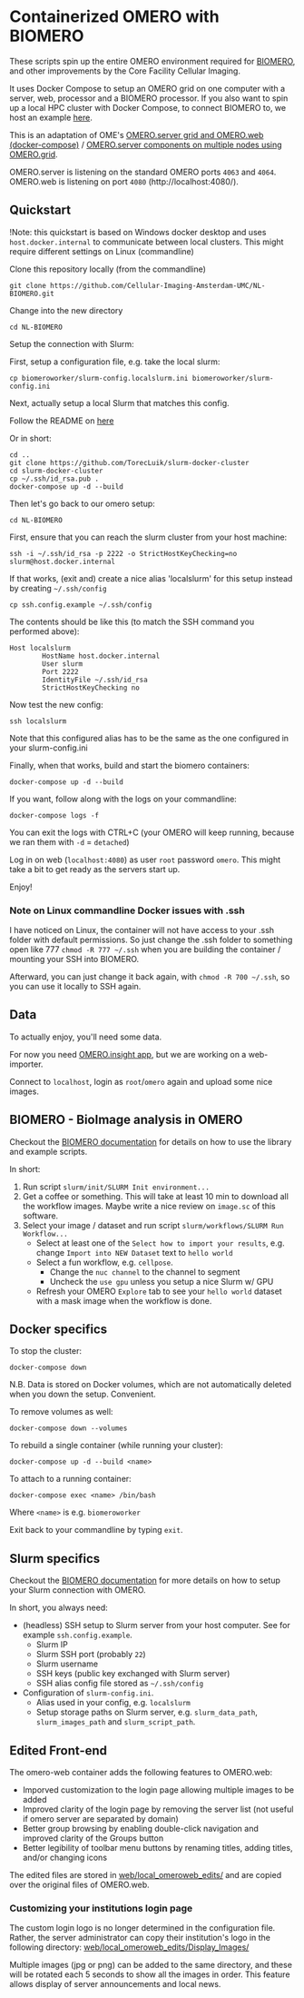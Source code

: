 # Containerized OMERO with BIOMERO

These scripts spin up the entire OMERO environment required for [BIOMERO](https://github.com/NL-BioImaging/biomero), and other improvements by the Core Facility Cellular Imaging.

It uses Docker Compose to setup an OMERO grid on one computer with a server, web, processor and a BIOMERO processor.
If you also want to spin up a local HPC cluster with Docker Compose, to connect BIOMERO to, we host an example [here](https://github.com/Cellular-Imaging-Amsterdam-UMC/NL-BIOMERO-Local-Slurm).

This is an adaptation of OME's [OMERO.server grid and OMERO.web (docker-compose)](https://github.com/ome/docker-example-omero-grid) / [OMERO.server components on multiple nodes using OMERO.grid](http://www.openmicroscopy.org/site/support/omero5/sysadmins/grid.html#nodes-on-multiple-hosts).

OMERO.server is listening on the standard OMERO ports `4063` and `4064`.
OMERO.web is listening on port `4080` (http://localhost:4080/).


## Quickstart
!Note: this quickstart is based on Windows docker desktop and uses `host.docker.internal` to communicate between local clusters. This might require different settings on Linux (commandline)

Clone this repository locally (from the commandline)

    git clone https://github.com/Cellular-Imaging-Amsterdam-UMC/NL-BIOMERO.git

Change into the new directory

    cd NL-BIOMERO

Setup the connection with Slurm:

First, setup a configuration file, e.g. take the local slurm:

    cp biomeroworker/slurm-config.localslurm.ini biomeroworker/slurm-config.ini

Next, actually setup a local Slurm that matches this config.

Follow the README on [here](https://github.com/Cellular-Imaging-Amsterdam-UMC/NL-BIOMERO-Local-Slurm)

Or in short: 

    cd ..
    git clone https://github.com/TorecLuik/slurm-docker-cluster
    cd slurm-docker-cluster
    cp ~/.ssh/id_rsa.pub .
    docker-compose up -d --build

Then let's go back to our omero setup:

    cd NL-BIOMERO

First, ensure that you can reach the slurm cluster from your host machine:

    ssh -i ~/.ssh/id_rsa -p 2222 -o StrictHostKeyChecking=no slurm@host.docker.internal

If that works, (exit and) create a nice alias 'localslurm' for this setup instead by creating `~/.ssh/config` 

    cp ssh.config.example ~/.ssh/config

The contents should be like this (to match the SSH command you performed above):

```
Host localslurm
        HostName host.docker.internal
        User slurm
        Port 2222
        IdentityFile ~/.ssh/id_rsa
        StrictHostKeyChecking no
```

Now test the new config:

    ssh localslurm

Note that this configured alias has to be the same as the one configured in your slurm-config.ini

Finally, when that works, build and start the biomero containers:

    docker-compose up -d --build

If you want, follow along with the logs on your commandline:

    docker-compose logs -f
    
You can exit the logs with CTRL+C (your OMERO will keep running, because we ran them with `-d` = `detached`)

Log in on web (`localhost:4080`) as user `root` password `omero`. This might take a bit to get ready as the servers start up.

Enjoy!

### Note on Linux commandline Docker issues with .ssh

I have noticed on Linux, the container will not have access to your .ssh folder with default permissions. So just change the .ssh folder to something open like 777 `chmod -R 777 ~/.ssh` when you are building the container / mounting your SSH into BIOMERO. 

Afterward, you can just change it back again, with `chmod -R 700 ~/.ssh`, so you can use it locally to SSH again.

## Data

To actually enjoy, you'll need some data. 

For now you need [OMERO.insight app](https://downloads.openmicroscopy.org/help/pdfs/getting-started-5.pdf), but we are working on a web-importer.

Connect to `localhost`, login as `root`/`omero` again and upload some nice images.

## BIOMERO - BioImage analysis in OMERO

Checkout the [BIOMERO documentation](https://nl-bioimaging.github.io/biomero/) for details on how to use the library and example scripts.

In short:
1. Run script `slurm/init/SLURM Init environment...`
2. Get a coffee or something. This will take at least 10 min to download all the workflow images. Maybe write a nice review on `image.sc` of this software.
3. Select your image / dataset and run script `slurm/workflows/SLURM Run Workflow...`
    - Select at least one of the `Select how to import your results`, e.g. change `Import into NEW Dataset` text to `hello world`
    - Select a fun workflow, e.g. `cellpose`.
        - Change the `nuc channel` to the channel to segment
        - Uncheck the `use gpu` unless you setup a nice Slurm w/ GPU
    - Refresh your OMERO `Explore` tab to see your `hello world` dataset with a mask image when the workflow is done.





## Docker specifics 

To stop the cluster:

    docker-compose down

N.B. Data is stored on Docker volumes, which are not automatically deleted when you down the setup. Convenient.

To remove volumes as well:

    docker-compose down --volumes

To rebuild a single container (while running your cluster):

    docker-compose up -d --build <name>

To attach to a running container:

    docker-compose exec <name> /bin/bash

Where `<name>` is e.g. `biomeroworker`

Exit back to your commandline by typing `exit`.



## Slurm specifics

Checkout the [BIOMERO documentation](https://nl-bioimaging.github.io/biomero/) for more details on how to setup your Slurm connection with OMERO. 

In short, you always need:
- (headless) SSH setup to Slurm server from your host computer. See for example `ssh.config.example`.
    - Slurm IP
    - Slurm SSH port (probably `22`)
    - Slurm username
    - SSH keys (public key exchanged with Slurm server)
    - SSH alias config file stored as `~/.ssh/config`
- Configuration of `slurm-config.ini`. 
    - Alias used in your config, e.g. `localslurm` 
    - Setup storage paths on Slurm server, e.g. `slurm_data_path`, `slurm_images_path` and `slurm_script_path`.


## Edited Front-end
The omero-web container adds the following features to OMERO.web:
- Imporved customization to the login page allowing multiple images to be added
- Improved clarity of the login page by removing the server list (not useful if omero server are separated by domain)
- Better group browsing by enabling double-click navigation and improved clarity of the Groups button
- Better legibility of toolbar menu buttons by renaming titles, adding titles, and/or changing icons

The edited files are stored in [web/local_omeroweb_edits/](web/local_omeroweb_edits/) and are copied over the original files of OMERO.web.

### Customizing your institutions login page 
The custom login logo is no longer determined in the configuration file. Rather, the server administrator can copy their institution's logo in the following directory: [web/local_omeroweb_edits/Display_Images/](web/local_omeroweb_edits/Display_Images/) 

Multiple images (jpg or png) can be added to the same directory, and these will be rotated each 5 seconds to show all the images in order.
This feature allows display of server announcements and local news. 
